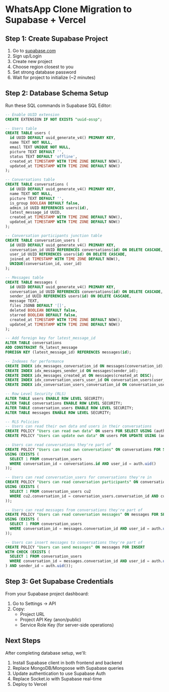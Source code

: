 # WhatsApp Clone Migration to Supabase + Vercel

## Step 1: Create Supabase Project

1. Go to [supabase.com](https://supabase.com)
2. Sign up/Login
3. Create new project
4. Choose region closest to you
5. Set strong database password
6. Wait for project to initialize (~2 minutes)

## Step 2: Database Schema Setup

Run these SQL commands in Supabase SQL Editor:

```sql
-- Enable UUID extension
CREATE EXTENSION IF NOT EXISTS "uuid-ossp";

-- Users table
CREATE TABLE users (
  id UUID DEFAULT uuid_generate_v4() PRIMARY KEY,
  name TEXT NOT NULL,
  email TEXT UNIQUE NOT NULL,
  picture TEXT DEFAULT '',
  status TEXT DEFAULT 'offline',
  created_at TIMESTAMP WITH TIME ZONE DEFAULT NOW(),
  updated_at TIMESTAMP WITH TIME ZONE DEFAULT NOW()
);

-- Conversations table
CREATE TABLE conversations (
  id UUID DEFAULT uuid_generate_v4() PRIMARY KEY,
  name TEXT NOT NULL,
  picture TEXT DEFAULT '',
  is_group BOOLEAN DEFAULT false,
  admin_id UUID REFERENCES users(id),
  latest_message_id UUID,
  created_at TIMESTAMP WITH TIME ZONE DEFAULT NOW(),
  updated_at TIMESTAMP WITH TIME ZONE DEFAULT NOW()
);

-- Conversation participants junction table
CREATE TABLE conversation_users (
  id UUID DEFAULT uuid_generate_v4() PRIMARY KEY,
  conversation_id UUID REFERENCES conversations(id) ON DELETE CASCADE,
  user_id UUID REFERENCES users(id) ON DELETE CASCADE,
  joined_at TIMESTAMP WITH TIME ZONE DEFAULT NOW(),
  UNIQUE(conversation_id, user_id)
);

-- Messages table
CREATE TABLE messages (
  id UUID DEFAULT uuid_generate_v4() PRIMARY KEY,
  conversation_id UUID REFERENCES conversations(id) ON DELETE CASCADE,
  sender_id UUID REFERENCES users(id) ON DELETE CASCADE,
  message TEXT,
  files JSONB DEFAULT '[]',
  deleted BOOLEAN DEFAULT false,
  starred BOOLEAN DEFAULT false,
  created_at TIMESTAMP WITH TIME ZONE DEFAULT NOW(),
  updated_at TIMESTAMP WITH TIME ZONE DEFAULT NOW()
);

-- Add foreign key for latest_message_id
ALTER TABLE conversations 
ADD CONSTRAINT fk_latest_message 
FOREIGN KEY (latest_message_id) REFERENCES messages(id);

-- Indexes for performance
CREATE INDEX idx_messages_conversation_id ON messages(conversation_id);
CREATE INDEX idx_messages_sender_id ON messages(sender_id);
CREATE INDEX idx_messages_created_at ON messages(created_at DESC);
CREATE INDEX idx_conversation_users_user_id ON conversation_users(user_id);
CREATE INDEX idx_conversation_users_conversation_id ON conversation_users(conversation_id);

-- Row Level Security (RLS)
ALTER TABLE users ENABLE ROW LEVEL SECURITY;
ALTER TABLE conversations ENABLE ROW LEVEL SECURITY;
ALTER TABLE conversation_users ENABLE ROW LEVEL SECURITY;
ALTER TABLE messages ENABLE ROW LEVEL SECURITY;

-- RLS Policies
-- Users can read their own data and users in their conversations
CREATE POLICY "Users can read own data" ON users FOR SELECT USING (auth.uid() = id);
CREATE POLICY "Users can update own data" ON users FOR UPDATE USING (auth.uid() = id);

-- Users can read conversations they're part of
CREATE POLICY "Users can read own conversations" ON conversations FOR SELECT 
USING (EXISTS (
  SELECT 1 FROM conversation_users 
  WHERE conversation_id = conversations.id AND user_id = auth.uid()
));

-- Users can read conversation_users for conversations they're in
CREATE POLICY "Users can read conversation participants" ON conversation_users FOR SELECT
USING (EXISTS (
  SELECT 1 FROM conversation_users cu2 
  WHERE cu2.conversation_id = conversation_users.conversation_id AND cu2.user_id = auth.uid()
));

-- Users can read messages from conversations they're part of
CREATE POLICY "Users can read conversation messages" ON messages FOR SELECT
USING (EXISTS (
  SELECT 1 FROM conversation_users 
  WHERE conversation_id = messages.conversation_id AND user_id = auth.uid()
));

-- Users can insert messages to conversations they're part of
CREATE POLICY "Users can send messages" ON messages FOR INSERT
WITH CHECK (EXISTS (
  SELECT 1 FROM conversation_users 
  WHERE conversation_id = messages.conversation_id AND user_id = auth.uid()
) AND sender_id = auth.uid());
```

## Step 3: Get Supabase Credentials

From your Supabase project dashboard:
1. Go to Settings → API
2. Copy:
   - Project URL
   - Project API Key (anon/public)
   - Service Role Key (for server-side operations)

## Next Steps

After completing database setup, we'll:
1. Install Supabase client in both frontend and backend
2. Replace MongoDB/Mongoose with Supabase queries
3. Update authentication to use Supabase Auth
4. Replace Socket.io with Supabase real-time
5. Deploy to Vercel
